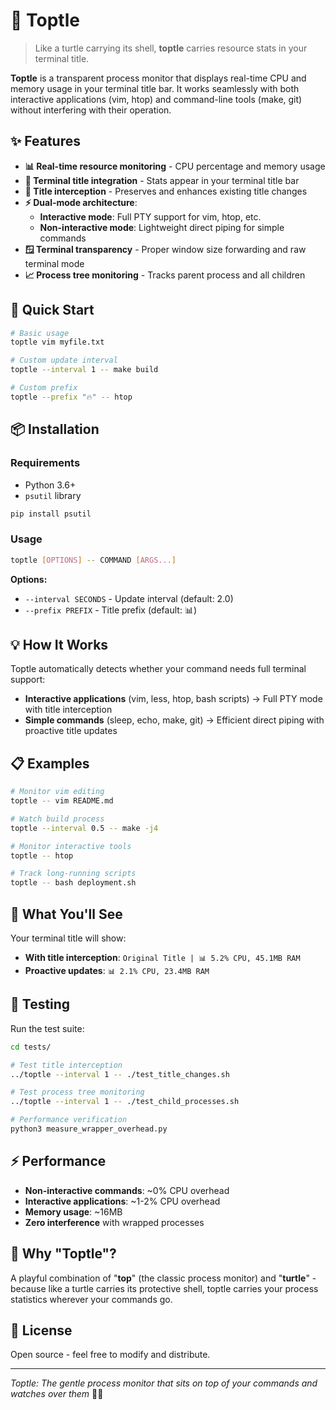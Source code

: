 # 🐢 Toptle

> Like a turtle carrying its shell, **toptle** carries resource stats in your terminal title.

**Toptle** is a transparent process monitor that displays real-time CPU and memory usage in your terminal title bar. It works seamlessly with both interactive applications (vim, htop) and command-line tools (make, git) without interfering with their operation.

## ✨ Features

- **📊 Real-time resource monitoring** - CPU percentage and memory usage
- **🎯 Terminal title integration** - Stats appear in your terminal title bar
- **🔄 Title interception** - Preserves and enhances existing title changes
- **⚡ Dual-mode architecture**:
  - **Interactive mode**: Full PTY support for vim, htop, etc.
  - **Non-interactive mode**: Lightweight direct piping for simple commands
- **🪟 Terminal transparency** - Proper window size forwarding and raw terminal mode
- **📈 Process tree monitoring** - Tracks parent process and all children

## 🚀 Quick Start

```bash
# Basic usage
toptle vim myfile.txt

# Custom update interval  
toptle --interval 1 -- make build

# Custom prefix
toptle --prefix "🔥" -- htop
```

## 📦 Installation

### Requirements
- Python 3.6+
- `psutil` library

```bash
pip install psutil
```

### Usage
```bash
toptle [OPTIONS] -- COMMAND [ARGS...]
```

**Options:**
- `--interval SECONDS` - Update interval (default: 2.0)
- `--prefix PREFIX` - Title prefix (default: 📊)

## 💡 How It Works

Toptle automatically detects whether your command needs full terminal support:

- **Interactive applications** (vim, less, htop, bash scripts) → Full PTY mode with title interception
- **Simple commands** (sleep, echo, make, git) → Efficient direct piping with proactive title updates

## 📋 Examples

```bash
# Monitor vim editing
toptle -- vim README.md

# Watch build process
toptle --interval 0.5 -- make -j4

# Monitor interactive tools
toptle -- htop

# Track long-running scripts
toptle -- bash deployment.sh
```

## 🎯 What You'll See

Your terminal title will show:
- **With title interception**: `Original Title | 📊 5.2% CPU, 45.1MB RAM`
- **Proactive updates**: `📊 2.1% CPU, 23.4MB RAM`

## 🧪 Testing

Run the test suite:
```bash
cd tests/

# Test title interception
../toptle --interval 1 -- ./test_title_changes.sh

# Test process tree monitoring  
../toptle --interval 1 -- ./test_child_processes.sh

# Performance verification
python3 measure_wrapper_overhead.py
```

## ⚡ Performance

- **Non-interactive commands**: ~0% CPU overhead
- **Interactive applications**: ~1-2% CPU overhead
- **Memory usage**: ~16MB
- **Zero interference** with wrapped processes

## 🐢 Why "Toptle"?

A playful combination of "**top**" (the classic process monitor) and "**turtle**" - because like a turtle carries its protective shell, toptle carries your process statistics wherever your commands go.

## 📄 License

Open source - feel free to modify and distribute.

---

*Toptle: The gentle process monitor that sits on top of your commands and watches over them* 🐢✨
